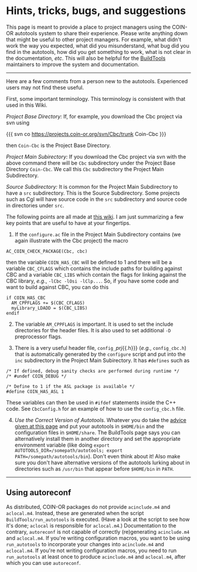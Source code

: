 


# Hints, tricks, bugs, and suggestions

This page is meant to provide a place to project managers using the COIN-OR autotools system to share their experience.  Please write anything down that might be useful to other project managers.  For example, what didn't work the way you expected, what did you misunderstand, what bug did you find in the autotools, how did you get something to work, what is not clear in the documentation, _etc_.  This will also be helpful for the [BuildTools](http://projects.coin-or.org/BuildTools/wiki) maintainers to improve the system and documentation.

-------------------------------

Here are a few comments from a person new to the autotools. Experienced users may not find these useful.

First, some important terminology. This terminology is consistent with that used in this Wiki.

*Project Base Directory:* If, for example, you download the Cbc project via svn using

{{{ 
svn co https://projects.coin-or.org/svn/Cbc/trunk Coin-Cbc
}}}

then `Coin-Cbc` is the Project Base Directory.

*Project Main Subirectory:* If you download the Cbc project via svn with the above command there will be `Cbc` subdirectory under the Project Base Directory `Coin-Cbc`. We call this `Cbc` subdirectory the Project Main Subdirectory.

*Source Subdirectory:* It is common for the Project Main Subdirectory to have a `src` subdirectory. This is the Source Subdirectory. Some projects such as Cgl will have source code in the `src` subdirectory and source code in directories under `src`.  

The following points are all made at [this wiki](./pm-main). I am just summarizing a few key points that are useful to have at your fingertips.

1. If the `configure.ac` file in the Project Main Subdirectory contains (we again illustrate with the Cbc project) the macro
```
AC_COIN_CHECK_PACKAGE(Cbc, cbc)
```
 then the variable `COIN_HAS_CBC` will be defined to 1 and there will be a variable `CBC_CFLAGS` which contains the include paths for building against CBC and a variable `CBC_LIBS` which contain the flags for linking against the CBC library, _e.g._, `-lCbc -lOsi -lClp...`. So, if you have some code and want to build against CBC, you can do this
```
if COIN_HAS_CBC
  AM_CPPFLAGS += $(CBC_CFLAGS)
  myLibrary_LDADD = $(CBC_LIBS)
endif
```

2. The variable `AM_CPPFLAGS` is important. It is used to set the include directories for the header files. It is also used to set additional `-D` preprocessor flags. 

3. There is a very useful header file, `config_`_prj_{{.h}}} (_e.g._, `config_cbc.h`) that is automatically generated by the `configure` script and put into the `inc` subdirectory in the Project Main Subirectory. It has `#defines` such as 
```
/* If defined, debug sanity checks are performed during runtime */
/* #undef COIN_DEBUG */

/* Define to 1 if the ASL package is available */
#define COIN_HAS_ASL 1
```
 These variables can then be used in `#ifdef` statements inside the C++ code. See `CbcConfig.h` for an example of how to use the `config_cbc.h` file. 

4. *Use the Correct Version of Autotools*. Whatever you do take the [advice given at this page](./pm-get-autotools.md) and put your autotools in `$HOME/bin` and the configuration files in `$HOME/share`.  The BuildTools page says you can alternatively install them in another directory and set the appropriate environment variable (like doing `export AUTOTOOLS_DIR=/somepath/autotools; export PATH=/somepath/autotools/bin`). Don't even think about it! Also make sure you don't have alternative versions of the autotools lurking about in directories such as `/usr/bin` that appear before `$HOME/bin` in `PATH`.

-------------------------------


## Using autoreconf

As distributed, COIN-OR packages do not provide `acinclude.m4` and `aclocal.m4`. Instead, these are generated when the script `BuildTools/run_autotools` is executed. (Have a look at the script to see how it's done; `aclocal` is responsible for `aclocal.m4`.) Documentation to the contrary, `autoreconf` is not capable of correctly (re)generating `acinclude.m4` and `aclocal.m4`. If you're writing configuration macros, you want to be using `run_autotools` to incorporate your changes into `acinclude.m4` and `aclocal.m4`. If you're not writing configuration macros, you need to run `run_autotools` at least once to produce `acinclude.m4` and `aclocal.m4`, after which you can use `autoreconf`.
